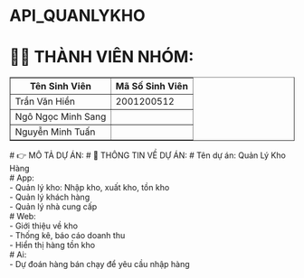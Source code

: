 # API_QUANLYKHO

# 👨‍💻 THÀNH VIÊN NHÓM: 
<table border="1">
    <tr>
        <th>Tên Sinh Viên</th>
        <th>Mã Số Sinh Viên</th>
    </tr>
    <tr>
        <td>Trần Văn Hiền</td>
        <td>2001200512</td>
    </tr>
    <tr>
        <td>Ngô Ngọc Minh Sang</td>
        <td></td>
    </tr>
    <tr>
        <td>Nguyễn Minh Tuấn</td>
        <td></td>
    </tr>
</table>
# 👉 MÔ TẢ DỰ ÁN:
# 💫 THÔNG TIN VỀ DỰ ÁN:
# Tên dự án:
Quản Lý Kho Hàng<br> 
# App: <br>   
- Quản lý kho: Nhập kho, xuất kho, tồn kho<br>
- Quản lý khách hàng<br>
- Quản lý nhà cung cấp<br>
# Web:<br>   
- Giới thiệu về kho<br>
- Thống kê, báo cáo doanh thu<br>
- Hiển thị hàng tồn kho<br>
# Ai:<br>
- Dự đoán hàng bán chạy để yêu cầu nhập hàng
